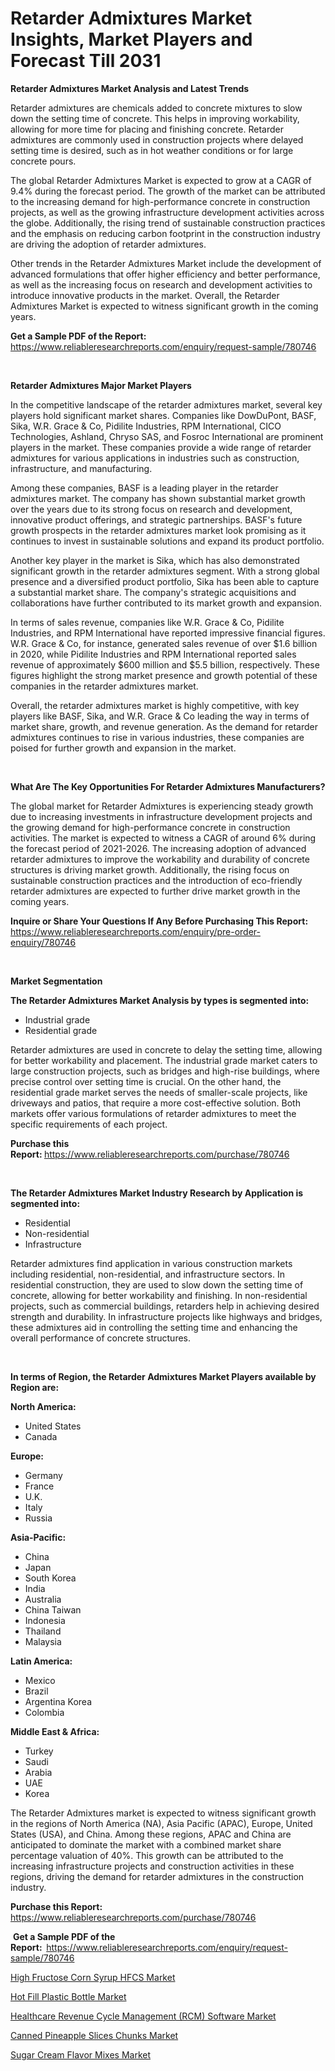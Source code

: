 <p><h1>Retarder Admixtures Market Insights, Market Players and Forecast Till 2031</h1></p><p><strong>Retarder Admixtures Market Analysis and Latest Trends</strong></p>
<p><p>Retarder admixtures are chemicals added to concrete mixtures to slow down the setting time of concrete. This helps in improving workability, allowing for more time for placing and finishing concrete. Retarder admixtures are commonly used in construction projects where delayed setting time is desired, such as in hot weather conditions or for large concrete pours.</p><p>The global Retarder Admixtures Market is expected to grow at a CAGR of 9.4% during the forecast period. The growth of the market can be attributed to the increasing demand for high-performance concrete in construction projects, as well as the growing infrastructure development activities across the globe. Additionally, the rising trend of sustainable construction practices and the emphasis on reducing carbon footprint in the construction industry are driving the adoption of retarder admixtures.</p><p>Other trends in the Retarder Admixtures Market include the development of advanced formulations that offer higher efficiency and better performance, as well as the increasing focus on research and development activities to introduce innovative products in the market. Overall, the Retarder Admixtures Market is expected to witness significant growth in the coming years.</p></p>
<p><strong>Get a Sample PDF of the Report:&nbsp;</strong> <a href="https://www.reliableresearchreports.com/enquiry/request-sample/780746">https://www.reliableresearchreports.com/enquiry/request-sample/780746</a></p>
<p>&nbsp;</p>
<p><strong>Retarder Admixtures Major Market Players</strong></p>
<p><p>In the competitive landscape of the retarder admixtures market, several key players hold significant market shares. Companies like DowDuPont, BASF, Sika, W.R. Grace & Co, Pidilite Industries, RPM International, CICO Technologies, Ashland, Chryso SAS, and Fosroc International are prominent players in the market. These companies provide a wide range of retarder admixtures for various applications in industries such as construction, infrastructure, and manufacturing.</p><p>Among these companies, BASF is a leading player in the retarder admixtures market. The company has shown substantial market growth over the years due to its strong focus on research and development, innovative product offerings, and strategic partnerships. BASF's future growth prospects in the retarder admixtures market look promising as it continues to invest in sustainable solutions and expand its product portfolio.</p><p>Another key player in the market is Sika, which has also demonstrated significant growth in the retarder admixtures segment. With a strong global presence and a diversified product portfolio, Sika has been able to capture a substantial market share. The company's strategic acquisitions and collaborations have further contributed to its market growth and expansion.</p><p>In terms of sales revenue, companies like W.R. Grace & Co, Pidilite Industries, and RPM International have reported impressive financial figures. W.R. Grace & Co, for instance, generated sales revenue of over $1.6 billion in 2020, while Pidilite Industries and RPM International reported sales revenue of approximately $600 million and $5.5 billion, respectively. These figures highlight the strong market presence and growth potential of these companies in the retarder admixtures market.</p><p>Overall, the retarder admixtures market is highly competitive, with key players like BASF, Sika, and W.R. Grace & Co leading the way in terms of market share, growth, and revenue generation. As the demand for retarder admixtures continues to rise in various industries, these companies are poised for further growth and expansion in the market.</p></p>
<p>&nbsp;</p>
<p><strong>What Are The Key Opportunities For Retarder Admixtures Manufacturers?</strong></p>
<p><p>The global market for Retarder Admixtures is experiencing steady growth due to increasing investments in infrastructure development projects and the growing demand for high-performance concrete in construction activities. The market is expected to witness a CAGR of around 6% during the forecast period of 2021-2026. The increasing adoption of advanced retarder admixtures to improve the workability and durability of concrete structures is driving market growth. Additionally, the rising focus on sustainable construction practices and the introduction of eco-friendly retarder admixtures are expected to further drive market growth in the coming years.</p></p>
<p><strong>Inquire or Share Your Questions If Any Before Purchasing This Report:</strong> <a href="https://www.reliableresearchreports.com/enquiry/pre-order-enquiry/780746">https://www.reliableresearchreports.com/enquiry/pre-order-enquiry/780746</a></p>
<p>&nbsp;</p>
<p><strong>Market Segmentation</strong></p>
<p><strong>The Retarder Admixtures Market Analysis by types is segmented into:</strong></p>
<p><ul><li>Industrial grade</li><li>Residential grade</li></ul></p>
<p><p>Retarder admixtures are used in concrete to delay the setting time, allowing for better workability and placement. The industrial grade market caters to large construction projects, such as bridges and high-rise buildings, where precise control over setting time is crucial. On the other hand, the residential grade market serves the needs of smaller-scale projects, like driveways and patios, that require a more cost-effective solution. Both markets offer various formulations of retarder admixtures to meet the specific requirements of each project.</p></p>
<p><strong>Purchase this Report:&nbsp;</strong><a href="https://www.reliableresearchreports.com/purchase/780746">https://www.reliableresearchreports.com/purchase/780746</a></p>
<p>&nbsp;</p>
<p><strong>The Retarder Admixtures Market Industry Research by Application is segmented into:</strong></p>
<p><ul><li>Residential</li><li>Non-residential</li><li>Infrastructure</li></ul></p>
<p><p>Retarder admixtures find application in various construction markets including residential, non-residential, and infrastructure sectors. In residential construction, they are used to slow down the setting time of concrete, allowing for better workability and finishing. In non-residential projects, such as commercial buildings, retarders help in achieving desired strength and durability. In infrastructure projects like highways and bridges, these admixtures aid in controlling the setting time and enhancing the overall performance of concrete structures.</p></p>
<p>&nbsp;</p>
<p><strong>In terms of Region, the Retarder Admixtures Market Players available by Region are:</strong></p>
<p>
    <p> <strong> North America: </strong>
        <ul>
            <li>United States</li>
            <li>Canada</li>
        </ul>
        </p> 
    <p> <strong> Europe: </strong>
        <ul>
            <li>Germany</li>
            <li>France</li>
            <li>U.K.</li>
            <li>Italy</li>
            <li>Russia</li>
        </ul>
        </p> 
    <p> <strong> Asia-Pacific: </strong>
        <ul>
            <li>China</li>
            <li>Japan</li>
            <li>South Korea</li>
            <li>India</li>
            <li>Australia</li>
            <li>China Taiwan</li>
            <li>Indonesia</li>
            <li>Thailand</li>
            <li>Malaysia</li>
        </ul>
        </p> 
    <p> <strong> Latin America: </strong>
        <ul>
            <li>Mexico</li>
            <li>Brazil</li>
            <li>Argentina Korea</li>
            <li>Colombia</li>
        </ul>
        </p> 
    <p> <strong> Middle East & Africa: </strong>
        <ul>
            <li>Turkey</li>
            <li>Saudi</li>
            <li>Arabia</li>
            <li>UAE</li>
            <li>Korea</li>
        </ul>
    </p>
    </p>
<p><p>The Retarder Admixtures market is expected to witness significant growth in the regions of North America (NA), Asia Pacific (APAC), Europe, United States (USA), and China. Among these regions, APAC and China are anticipated to dominate the market with a combined market share percentage valuation of 40%. This growth can be attributed to the increasing infrastructure projects and construction activities in these regions, driving the demand for retarder admixtures in the construction industry.</p></p>
<p><strong>Purchase this Report: </strong><a href="https://www.reliableresearchreports.com/purchase/780746">https://www.reliableresearchreports.com/purchase/780746</a></p>
<p>&nbsp;<strong>Get a Sample PDF of the Report:&nbsp;&nbsp;</strong><a href="https://www.reliableresearchreports.com/enquiry/request-sample/780746">https://www.reliableresearchreports.com/enquiry/request-sample/780746</a></p>
<p><strong></strong></p>
<p><p><a href="https://medium.com/@raymondgray765/decoding-high-fructose-corn-syrup-hfcs-market-metrics-market-share-trends-and-growth-patterns-f19b9200b4d3">High Fructose Corn Syrup HFCS Market</a></p><p><a href="https://github.com/yemakinde/Market-Research-Report-List-1/blob/main/hot-fill-plastic-bottle-market.md">Hot Fill Plastic Bottle Market</a></p><p><a href="https://github.com/jsmusil/Market-Research-Report-List-2/blob/main/healthcare-revenue-cycle-management-rcm-software-market.md">Healthcare Revenue Cycle Management (RCM) Software Market</a></p><p><a href="https://medium.com/@linabernier/canned-pineapple-slices-chunks-market-research-report-its-history-and-forecast-2024-to-2031-60ad35e6b7d1">Canned Pineapple Slices Chunks Market</a></p><p><a href="https://medium.com/@raymondgray765/analyzing-sugar-cream-flavor-mixes-market-global-industry-perspective-and-forecast-2024-to-2031-a59aca3c3b4c">Sugar Cream Flavor Mixes Market</a></p></p>